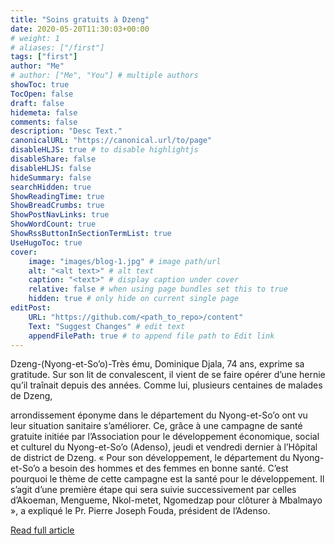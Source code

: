 ```yaml
---
title: "Soins gratuits à Dzeng"
date: 2020-05-20T11:30:03+00:00
# weight: 1
# aliases: ["/first"]
tags: ["first"]
author: "Me"
# author: ["Me", "You"] # multiple authors
showToc: true
TocOpen: false
draft: false
hidemeta: false
comments: false
description: "Desc Text."
canonicalURL: "https://canonical.url/to/page"
disableHLJS: true # to disable highlightjs
disableShare: false
disableHLJS: false
hideSummary: false
searchHidden: true
ShowReadingTime: true
ShowBreadCrumbs: true
ShowPostNavLinks: true
ShowWordCount: true
ShowRssButtonInSectionTermList: true
UseHugoToc: true
cover:
    image: "images/blog-1.jpg" # image path/url
    alt: "<alt text>" # alt text
    caption: "<text>" # display caption under cover
    relative: false # when using page bundles set this to true
    hidden: true # only hide on current single page
editPost:
    URL: "https://github.com/<path_to_repo>/content"
    Text: "Suggest Changes" # edit text
    appendFilePath: true # to append file path to Edit link
---
```

Dzeng-(Nyong-et-So’o)-Très ému, Dominique Djala, 74 ans, exprime sa gratitude. Sur son lit de convalescent, il vient de se faire opérer d’une hernie qu’il traînait depuis des années. Comme lui, plusieurs centaines de malades de Dzeng,

arrondissement éponyme dans le département du Nyong-et-So’o ont vu leur situation sanitaire s’améliorer. Ce, grâce à une campagne de santé gratuite initiée par l’Association pour le développement économique, social et culturel du Nyong-et-So’o (Adenso), jeudi et vendredi dernier à l’Hôpital de district de Dzeng.  « Pour son développement, le département du Nyong-et-So’o a besoin des hommes et des femmes en bonne santé. C’est pourquoi le thème de cette campagne est la santé pour le développement. Il s’agit d’une première étape qui sera suivie successivement par celles d’Akoeman, Mengueme, Nkol-metet, Ngomedzap pour clôturer à Mbalmayo », a expliqué le Pr. Pierre Joseph Fouda, président de l’Adenso.

[Read full article](http://ct2015.cameroon-tribune.cm/index.php?option=com_content&view=article&id=92059%3Acentre-soins-gratuits-a-dzeng&catid=55%3Acentre&Itemid=1)